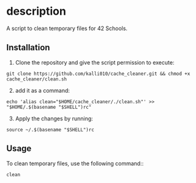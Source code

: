 # description

A script to clean temporary files for 42 Schools.

## Installation

1. Clone the repository and give the script permission to execute:
```
git clone https://github.com/kalli010/cache_cleaner.git && chmod +x cache_cleaner/clean.sh
```
2. add it as a command:
```
echo 'alias clean="$HOME/cache_cleaner/./clean.sh"' >> "$HOME/.$(basename "$SHELL")rc"
```
3. Apply the changes by running:
```
source ~/.$(basename "$SHELL")rc
```

## Usage

To clean temporary files, use the following command::
```
clean
```
